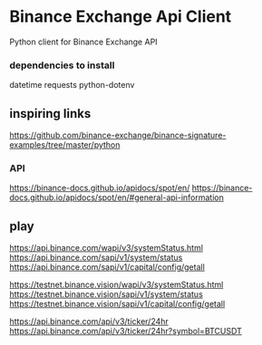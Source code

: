 # Binance Exchange Api Client #
Python client for Binance Exchange API

### dependencies to install ###
 datetime
 requests
 python-dotenv

## inspiring links ##
https://github.com/binance-exchange/binance-signature-examples/tree/master/python

### API ###
https://binance-docs.github.io/apidocs/spot/en/
https://binance-docs.github.io/apidocs/spot/en/#general-api-information

## play ##
https://api.binance.com/wapi/v3/systemStatus.html
https://api.binance.com/sapi/v1/system/status
https://api.binance.com/sapi/v1/capital/config/getall

https://testnet.binance.vision/wapi/v3/systemStatus.html
https://testnet.binance.vision/sapi/v1/system/status
https://testnet.binance.vision/sapi/v1/capital/config/getall

https://api.binance.com/api/v3/ticker/24hr
https://api.binance.com/api/v3/ticker/24hr?symbol=BTCUSDT